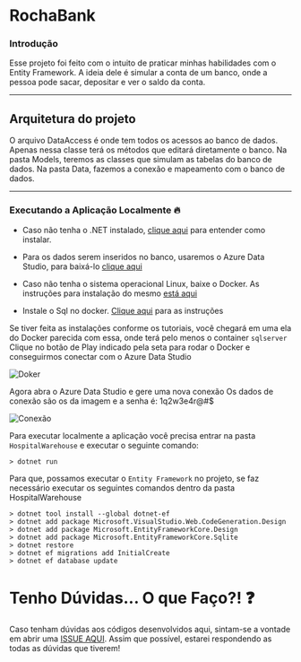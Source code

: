 # RochaBank

### Introdução

Esse projeto foi feito com o intuito de praticar minhas habilidades com o Entity Framework. A ideia dele é simular a conta de um banco, onde a pessoa
pode sacar, depositar e ver o saldo da conta.

--------------------------------------
## Arquitetura do projeto

O arquivo DataAccess é onde tem todos os acessos ao banco de dados. Apenas nessa classe terá os métodos que editará diretamente o banco.
Na pasta Models, teremos as classes que simulam as tabelas do banco de dados.
Na pasta Data, fazemos a conexão e mapeamento com o banco de dados.

--------------------------------------

### Executando a Aplicação Localmente 🔥

- Caso não tenha o .NET instalado, [clique aqui](https://balta.io/blog/dotnet-instalacao-configuracao-e-primeiros-passos) para entender como instalar.

- Para os dados serem inseridos no banco, usaremos o Azure Data Studio, para baixá-lo [clique aqui](https://azure.microsoft.com/pt-br/products/data-studio/#overview)

- Caso não tenha o sistema operacional Linux, baixe o Docker. As instruções para instalação do mesmo [está aqui](https://balta.io/blog/docker-instalacao-configuracao-e-primeiros-passos)

- Instale o Sql no docker. [Clique aqui](https://balta.io/blog/sql-server-docker) para as instruções 

Se tiver feita as instalações conforme os tutoriais, você chegará em uma ela do Docker parecida com essa, onde terá pelo menos o container `sqlserver`
Clique no botão de Play indicado pela seta para rodar o Docker e conseguirmos conectar com o Azure Data Studio

![Doker](https://user-images.githubusercontent.com/109389657/205405654-27f5f268-5e89-4ae8-a870-1c28c9b20c60.PNG)


Agora abra o Azure Data Studio e gere uma nova conexão
Os dados de conexão são os da imagem e a senha é: 1q2w3e4r@#$

![Conexão](https://user-images.githubusercontent.com/109389657/205406558-62e7ca62-338f-4bb9-81c4-650b1a2e7df8.PNG)


Para executar localmente a aplicação você precisa entrar na pasta `HospitalWarehouse` e executar o seguinte comando:

```
> dotnet run
```

Para que, possamos executar o `Entity Framework` no projeto, se faz necessário executar os seguintes comandos dentro da pasta HospitalWarehouse
```
> dotnet tool install --global dotnet-ef
> dotnet add package Microsoft.VisualStudio.Web.CodeGeneration.Design
> dotnet add package Microsoft.EntityFrameworkCore.Design
> dotnet add package Microsoft.EntityFrameworkCore.Sqlite
> dotnet restore
> dotnet ef migrations add InitialCreate
> dotnet ef database update
```

# Tenho Dúvidas... O que Faço?! ❓
Caso tenham dúvidas aos códigos desenvolvidos aqui, sintam-se a vontade em abrir uma [ISSUE AQUI](https://github.com/RochaRaphael/RochaBank/issues). Assim que possível, estarei respondendo as todas as dúvidas que tiverem!

